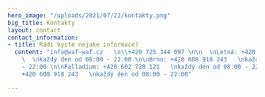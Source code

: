 ```yaml
---
hero_image: "/uploads/2021/07/22/kontakty.png"
big_title: Kontakty
layout: contact
contact_information:
- title: Rádi bysté nejake informace?
  content: "info@waf-waf.cz   \n\\+420 725 344 097 \n\n  \nLetná: +420 602 728 121
    \  \nkaždý den od 08:00 - 22:00 \n\nBrno: +420 608 918 243   \nkaždý den od 08:00
    - 22:00 \n\nPalladium: +420 602 728 121   \nkaždý den od 08:00 - 22:00 \n\nPavlova:
    +420 608 918 243   \nkaždý den od 08:00 - 22:00"

---
```

